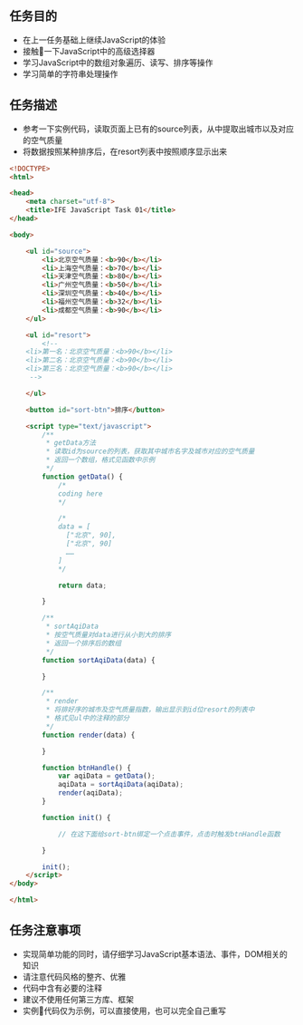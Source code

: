 <link rel="stylesheet" type="" href="https://dn-maxiang.qbox.me/res-min/themes/marxico.css?1493307398967">

## 任务目的

- 在上一任务基础上继续JavaScript的体验
- 接触一下JavaScript中的高级选择器
- 学习JavaScript中的数组对象遍历、读写、排序等操作
- 学习简单的字符串处理操作

## 任务描述

- 参考一下实例代码，读取页面上已有的source列表，从中提取出城市以及对应的空气质量
- 将数据按照某种排序后，在resort列表中按照顺序显示出来

```html
<!DOCTYPE>
<html>

<head>
    <meta charset="utf-8">
    <title>IFE JavaScript Task 01</title>
</head>

<body>

    <ul id="source">
        <li>北京空气质量：<b>90</b></li>
        <li>上海空气质量：<b>70</b></li>
        <li>天津空气质量：<b>80</b></li>
        <li>广州空气质量：<b>50</b></li>
        <li>深圳空气质量：<b>40</b></li>
        <li>福州空气质量：<b>32</b></li>
        <li>成都空气质量：<b>90</b></li>
    </ul>

    <ul id="resort">
        <!-- 
    <li>第一名：北京空气质量：<b>90</b></li>
    <li>第二名：北京空气质量：<b>90</b></li>
    <li>第三名：北京空气质量：<b>90</b></li>
     -->

    </ul>

    <button id="sort-btn">排序</button>

    <script type="text/javascript">
        /**
         * getData方法
         * 读取id为source的列表，获取其中城市名字及城市对应的空气质量
         * 返回一个数组，格式见函数中示例
         */
        function getData() {
            /*
            coding here
            */

            /*
            data = [
              ["北京", 90],
              ["北京", 90]
              ……
            ]
            */

            return data;

        }

        /**
         * sortAqiData
         * 按空气质量对data进行从小到大的排序
         * 返回一个排序后的数组
         */
        function sortAqiData(data) {

        }

        /**
         * render
         * 将排好序的城市及空气质量指数，输出显示到id位resort的列表中
         * 格式见ul中的注释的部分
         */
        function render(data) {

        }

        function btnHandle() {
            var aqiData = getData();
            aqiData = sortAqiData(aqiData);
            render(aqiData);
        }

        function init() {

            // 在这下面给sort-btn绑定一个点击事件，点击时触发btnHandle函数

        }

        init();
    </script>
</body>

</html>
```

## 任务注意事项

- 实现简单功能的同时，请仔细学习JavaScript基本语法、事件，DOM相关的知识
- 请注意代码风格的整齐、优雅
- 代码中含有必要的注释
- 建议不使用任何第三方库、框架
- 实例代码仅为示例，可以直接使用，也可以完全自己重写